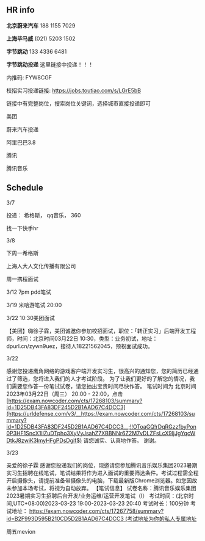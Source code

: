 ## HR info

**北京蔚来汽车** 188 1155 7029

**上海毕马威** (021) 5203 1502

**字节跳动** 133 4336 6481

**字节跳动投递** 这里链接中投递！！！

内推码: FYW8CGF

校招实习投递链接: https://jobs.toutiao.com/s/LGrE5bB

链接中有完整岗位，搜索岗位关键词，选择城市直接投递即可 

美团

蔚来汽车投递

阿里巴巴3.8

腾讯

腾讯音乐

## Schedule

3/7

投递： 希格斯， qq音乐， 360

找一下快手hr

3/8

下周一希格斯

上海人大人文化传播有限公司

周一携程面试



3/12 7pm pdd笔试





3/19 米哈游笔试 20:00

3/22 10:30美团面试



【美团】嗨徐子霖，美团诚邀你参加校招面试，职位：「转正实习」后端开发工程师，时间：北京时间03月22日 10:30，类型：业务初试，地址： dpurl.cn/zywn9uez，接待人18221562045，预祝面试成功。

3/22

感谢您投递鹰角网络的游戏客户端开发实习生，很高兴的通知您，您的简历已经通过了筛选，您将进入我们的人才考试阶段。 为了让我们更好的了解您的情况，我们需要您作答一份笔试试卷，请您抽出宝贵时间尽快作答。 笔试时间为 北京时间2023年03月22日（周三） 20:00 - 22:00，点击
[https://exam.nowcoder.com/cts/17268103/summary?id=1D25DB43FA83DF245D2B1AAD67C4DCC3](https://urldefense.com/v3/__https://exam.nowcoder.com/cts/17268103/summary?id=1D25DB43FA83DF245D2B1AAD67C4DCC3__;!!OToaGQ!rDqRGzzfbyPon0P3HF1SncX1IlZuDTpho3XyVyJsahZ7XBBNNr6Z2M7vDLZFsLcX9ljJgYqcWDtkJ8zwiK3ImyHFgPDsDgif$)
 请您诚实、认真地作答。 谢谢。

3/23

亲爱的徐子霖
感谢您投递我们的岗位，现邀请您参加腾讯音乐娱乐集团2023暑期实习生招聘在线笔试，笔试结果将作为进入面试的重要筛选条件。考试过程需全程开启摄像头，请提前准备带摄像头的电脑，下载最新版Chrome浏览器。如您因故未参加本场考试，将视为自动放弃。
【笔试信息】
试卷名称：腾讯音乐娱乐集团2023暑期实习生招聘后台开发/业务运维/运营开发笔试（I）
考试时间：(北京时间,UTC+08:00)2023-03-23 19:00-2023-03-23 20:40 
考试时长：100分钟
考试地址： [https://exam.nowcoder.com/cts/17267758/summary?id=B2F993D595B210CD5D2B1AAD67C4DCC3 (考试地址为你的私人专属地址](https://urldefense.com/v3/__https://exam.nowcoder.com/cts/17267758/summary?id=B2F993D595B210CD5D2B1AAD67C4DCC3**C(**l__;wqDCoOiAg-ivleWcsOWdgOS4uuS9oOeahOengeS6uuS4k-WxnuWcsOWdgA!!OToaGQ!rCV8_grW54PmQscNCHXC1HpHi--d454dNvGGA8yMltwmb_QBxZxttOqCrpaEKm3wMM-8OQP8p6G1ElwY3qRUgrQ$)，请勿转发。如无法直接打开，请拷贝完整链接并粘贴至浏览器地址栏，建议提前15分钟打开链接进行考试信息核对、调试设备等考前准备工作)



周五mevion

